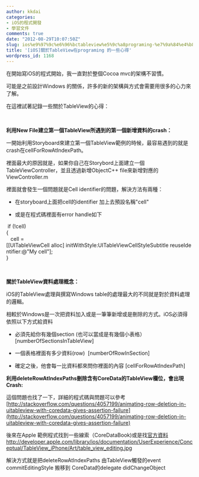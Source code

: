 ```yaml
---
author: kkdai
categories:
- iOS的程式開發
- 學習文件
comments: true
date: "2012-08-29T10:07:50Z"
slug: ios%e9%97%9c%e6%96%bctableview%e5%9c%a8programing-%e7%9a%84%e4%b8%80%e4%ba%9b%e5%bf%83%e5%be%97
title: '[iOS]關於TableView在programing 的一些心得'
wordpress_id: 1168
---
```


在開始寫iOS的程式開始，我一直對於整個Cocoa mvc的架構不習慣。




可能是之前設計Windows 的關係，許多的新的架構與方式會需要用很多的心力來了解。




在這裡試著記錄一些關於TableView的心得：




 




**利用New File建立第一個TableView所遇到的第一個新增資料的crash：**




一開始利用Storyboard來建立第一個TableView範例的時候，最容易遇到的就是crash在cellForRowAtIndexPath。




裡面最大的原因就是，如果你自己在Storybord上面建立一個TableViewController，並且透過新增ObjectC++ file來新增對應的ViewController.m




裡面就會發生一個問題就是Cell identifier的問題，解決方法有兩種：






  * 在storyboard上面把cell的identifier 加上去預設名稱"cell"


  * 或是在程式碼裡面有error handle如下 




 if (!cell)   
{          
   cell = [[UITableViewCell alloc] initWithStyle:UITableViewCellStyleSubtitle reuseIdentifier:@"My cell"];  
}




 




**關於TableView資料處理概念：**




iOS的TableView處理與撰寫Windows table的處理最大的不同就是對於資料處理的邏輯。




相較於Windows是一次把資料加入或是一筆筆新增或是刪除的方式。iOS必須得依照以下方式給資料






  * 必須先給你有幾個section (也可以當成是有幾個小表格）[numberOfSectionsInTableView]


  * 一個表格裡面有多少資料(row)  [numberOfRowInSection]


  * 確定之後，他會每一比資料都來問你裡面的內容 [cellForRowAtIndexPath]




  





**利用deleteRowAtIndexPaths刪除含有CoreData的TableView欄位，會出現Crash:**




這個問題也找了一下，詳細的程式碼與問題可以參考[http://stackoverflow.com/questions/4057199/animating-row-deletion-in-uitableview-with-coredata-gives-assertion-failure](http://stackoverflow.com/questions/4057199/animating-row-deletion-in-uitableview-with-coredata-gives-assertion-failure)




後來在Apple 範例程式找到一些線索（CoreDataBook)或是找[官方資料  
http://developer.apple.com/library/ios/documentation/UserExperience/Conceptual/TableView_iPhone/Art/table_view_editing.jpg  
](http://developer.apple.com/library/ios/#documentation/UserExperience/Conceptual/TableView_iPhone/ManageInsertDeleteRow/ManageInsertDeleteRow.html#//apple_ref/doc/uid/TP40007451-CH10-SW9)




解決方式就是把deleteRowAtIndexPaths 由TableView觸發的event commitEditingStyle 搬移到 CoreData的delegate didChangeObject 
